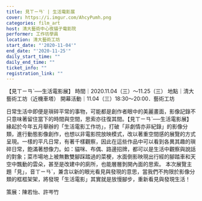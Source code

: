 ```yaml
---
title: 見ㄒㄧㄢˋ | 生活電影展
cover: https://i.imgur.com/AhcyPumh.png
categories: film_art
host: 清大藝術中心夜貓子電影院
performer: 工作坊學員
location: 清大藝術工坊
start_date: "'2020-11-04'"
end_date: "'2020-11-25'"
daily_start_time: ""
daily_end_time: ""
ticket_info: ""
registration_link: ""
---
```

【見ㄒㄧㄢˋ──生活電影展】
時間｜2020.11.04（三）～11.25（三）
地點｜清大藝術工坊（近機車塔）
開幕活動｜11.04（三）18:30～20:00．藝術工坊

日常生活中即便是瑣碎平常的事物，可能都是創作者眼中的美麗畫面，影像記錄不只意味著留住當下的時間與空間，思索亦往復其間。【見ㄒㄧㄢˋ──生活電影展】緣起於今年五月舉辦的「生活電影工作坊」，打破「非劇情亦非紀錄」的影像分類，進行動態影像創作，也想以非電影院放映模式，改以著重空間感的展覽的方式呈現。一樣的平凡日常，有著千樣觀察，因此在這些作品中可以看到各異其趣的瑣碎日常，飽滿著想像力。如：貓咪、布偶、路邊招牌，都可以是生活中觀察與說話的對象；菜市場地上被無數雙腳踩踏過的菜梗，水面倒影映現出行經的腳踏車和天空中飄動的雲朵，甚至是改建中的廁所，也能層層剝開內面的思索。
本次展覽主題「見」，音ㄒㄧㄢˋ，兼含以新的眼光看見與發現的意思，當我們不拘限於影像分類的框框架架，將發現「生活電影」其實就是放慢腳步，重新看見與發現生活！


策展：陳若怡、許岑竹